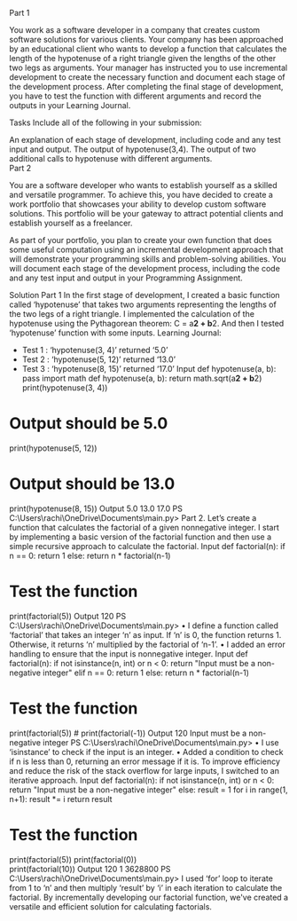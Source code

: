 Part 1 

You work as a software developer in a company that creates custom software solutions for various clients. Your company has been approached by an educational client who wants to develop a function that calculates the length of the hypotenuse of a right triangle given the lengths of the other two legs as arguments. Your manager has instructed you to use incremental development to create the necessary function and document each stage of the development process. After completing the final stage of development, you have to test the function with different arguments and record the outputs in your Learning Journal. 

Tasks 
Include all of the following in your submission: 

 An explanation of each stage of development, including code and any test input and output. 
 The output of hypotenuse(3,4). 
 The output of two additional calls to hypotenuse with different arguments.     
Part 2 

 You are a software developer who wants to establish yourself as a skilled and versatile programmer. To achieve this, you have decided to create a work portfolio that showcases your ability to develop custom software solutions. This portfolio will be your gateway to attract potential clients and establish yourself as a freelancer. 

As part of your portfolio, you plan to create your own function that does some useful computation using an incremental development approach that will demonstrate your programming skills and problem-solving abilities. You will document each stage of the development process, including the code and any test input and output in your Programming Assignment.

Solution
Part 1
In the first stage of development, I created a basic function called ‘hypotenuse’ that takes two arguments representing the lengths of the two legs of a right triangle.
I implemented the calculation of the hypotenuse using the Pythagorean theorem:
C = a**2 + b**2.
And then I tested ‘hypotenuse’ function with some inputs.
Learning Journal:
-	Test 1 : ‘hypotenuse(3, 4)’ returned ‘5.0’
-	Test 2 : ‘hypotenuse(5, 12)’ returned ‘13.0’
-	Test 3 : ‘hypotenuse(8, 15)’ returned ‘17.0’
Input
def hypotenuse(a, b):
    pass
import math
def hypotenuse(a, b):
    return math.sqrt(a**2 + b**2)
print(hypotenuse(3, 4))
# Output should be 5.0
print(hypotenuse(5, 12))
# Output should be 13.0
print(hypotenuse(8, 15))
Output 
5.0
13.0
17.0
PS C:\Users\rachi\OneDrive\Documents\main.py>
Part 2.
Let’s create a function that calculates the factorial of a given nonnegative integer.
I start by implementing a basic version of the factorial function and then use a simple recursive approach to calculate the factorial.
Input
def factorial(n):
    if n == 0:
        return 1
    else:
        return n * factorial(n-1)
# Test the function
print(factorial(5))
Output
120
PS C:\Users\rachi\OneDrive\Documents\main.py>
•	I define a function called ‘factorial’ that takes an integer ‘n’ as input. If ‘n’ is 0, the function returns 1. Otherwise, it returns ‘n’ multiplied by the factorial of ‘n-1’.
•	I added an error handling to ensure that the input is nonnegative integer.
Input
def factorial(n):
    if not isinstance(n, int) or n < 0:
        return "Input must be a non-negative integer"
    elif n == 0:
        return 1
    else:
        return n * factorial(n-1)
# Test the function
print(factorial(5)) # 
print(factorial(-1))
Output
120
Input must be a non-negative integer
PS C:\Users\rachi\OneDrive\Documents\main.py>
•	I use ‘isinstance’ to check if the input is an integer.
•	Added a condition to check if n is less than 0, returning an error message if it is.
To improve efficiency and reduce the risk of the stack overflow for large inputs, I switched to an iterative approach.
Input
def factorial(n):
    if not isinstance(n, int) or n < 0:
        return "Input must be a non-negative integer"
    else:
        result = 1
        for i in range(1, n+1):
            result *= i
        return result
# Test the function
print(factorial(5))
print(factorial(0))   
print(factorial(10))
Output
120
1
3628800
PS C:\Users\rachi\OneDrive\Documents\main.py>
I used ‘for’ loop to iterate from 1 to ‘n’ and then multiply ‘result’ by ‘i’ in each iteration to calculate the factorial.
By incrementally developing our factorial function, we've created a versatile and efficient solution for calculating factorials.
